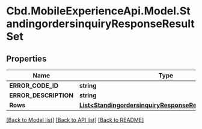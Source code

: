 # Cbd.MobileExperienceApi.Model.StandingordersinquiryResponseResultSet

## Properties

Name | Type | Description | Notes
------------ | ------------- | ------------- | -------------
**ERROR_CODE_ID** | **string** |  | [optional] 
**ERROR_DESCRIPTION** | **string** |  | [optional] 
**Rows** | [**List&lt;StandingordersinquiryResponseResultSetRowsInner&gt;**](StandingordersinquiryResponseResultSetRowsInner.md) |  | 

[[Back to Model list]](../README.md#documentation-for-models) [[Back to API list]](../README.md#documentation-for-api-endpoints) [[Back to README]](../README.md)

